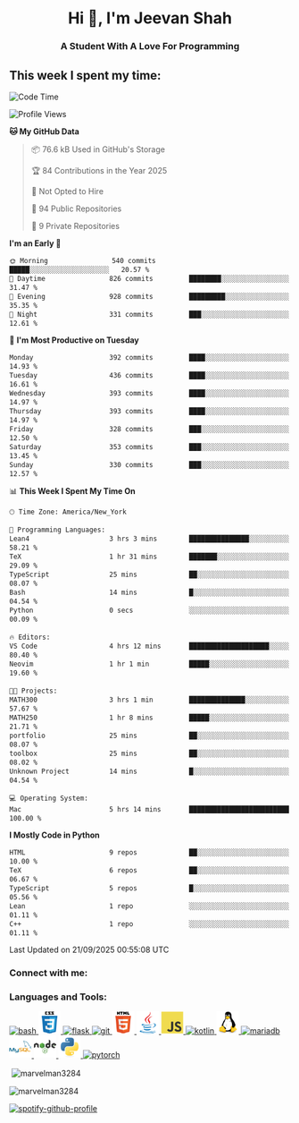<h1 align="center">Hi 👋, I'm Jeevan Shah</h1>
<h3 align="center">A Student With A Love For Programming</h3>

## This week I spent my time:

<!--START_SECTION:waka-->
![Code Time](http://img.shields.io/badge/Code%20Time-612%20hrs%2059%20mins-blue)

![Profile Views](http://img.shields.io/badge/Profile%20Views-0-blue)

**🐱 My GitHub Data** 

> 📦 76.6 kB Used in GitHub's Storage 
 > 
> 🏆 84 Contributions in the Year 2025
 > 
> 🚫 Not Opted to Hire
 > 
> 📜 94 Public Repositories 
 > 
> 🔑 9 Private Repositories 
 > 
**I'm an Early 🐤** 

```text
🌞 Morning                540 commits         █████░░░░░░░░░░░░░░░░░░░░   20.57 % 
🌆 Daytime                826 commits         ████████░░░░░░░░░░░░░░░░░   31.47 % 
🌃 Evening                928 commits         █████████░░░░░░░░░░░░░░░░   35.35 % 
🌙 Night                  331 commits         ███░░░░░░░░░░░░░░░░░░░░░░   12.61 % 
```
📅 **I'm Most Productive on Tuesday** 

```text
Monday                   392 commits         ████░░░░░░░░░░░░░░░░░░░░░   14.93 % 
Tuesday                  436 commits         ████░░░░░░░░░░░░░░░░░░░░░   16.61 % 
Wednesday                393 commits         ████░░░░░░░░░░░░░░░░░░░░░   14.97 % 
Thursday                 393 commits         ████░░░░░░░░░░░░░░░░░░░░░   14.97 % 
Friday                   328 commits         ███░░░░░░░░░░░░░░░░░░░░░░   12.50 % 
Saturday                 353 commits         ███░░░░░░░░░░░░░░░░░░░░░░   13.45 % 
Sunday                   330 commits         ███░░░░░░░░░░░░░░░░░░░░░░   12.57 % 
```


📊 **This Week I Spent My Time On** 

```text
🕑︎ Time Zone: America/New_York

💬 Programming Languages: 
Lean4                    3 hrs 3 mins        ███████████████░░░░░░░░░░   58.21 % 
TeX                      1 hr 31 mins        ███████░░░░░░░░░░░░░░░░░░   29.09 % 
TypeScript               25 mins             ██░░░░░░░░░░░░░░░░░░░░░░░   08.07 % 
Bash                     14 mins             █░░░░░░░░░░░░░░░░░░░░░░░░   04.54 % 
Python                   0 secs              ░░░░░░░░░░░░░░░░░░░░░░░░░   00.09 % 

🔥 Editors: 
VS Code                  4 hrs 12 mins       ████████████████████░░░░░   80.40 % 
Neovim                   1 hr 1 min          █████░░░░░░░░░░░░░░░░░░░░   19.60 % 

🐱‍💻 Projects: 
MATH300                  3 hrs 1 min         ██████████████░░░░░░░░░░░   57.67 % 
MATH250                  1 hr 8 mins         █████░░░░░░░░░░░░░░░░░░░░   21.71 % 
portfolio                25 mins             ██░░░░░░░░░░░░░░░░░░░░░░░   08.07 % 
toolbox                  25 mins             ██░░░░░░░░░░░░░░░░░░░░░░░   08.02 % 
Unknown Project          14 mins             █░░░░░░░░░░░░░░░░░░░░░░░░   04.54 % 

💻 Operating System: 
Mac                      5 hrs 14 mins       █████████████████████████   100.00 % 
```

**I Mostly Code in Python** 

```text
HTML                     9 repos             ██░░░░░░░░░░░░░░░░░░░░░░░   10.00 % 
TeX                      6 repos             ██░░░░░░░░░░░░░░░░░░░░░░░   06.67 % 
TypeScript               5 repos             █░░░░░░░░░░░░░░░░░░░░░░░░   05.56 % 
Lean                     1 repo              ░░░░░░░░░░░░░░░░░░░░░░░░░   01.11 % 
C++                      1 repo              ░░░░░░░░░░░░░░░░░░░░░░░░░   01.11 % 
```




 Last Updated on 21/09/2025 00:55:08 UTC
<!--END_SECTION:waka-->

<h3 align="left">Connect with me:</h3>
<p align="left">

</p>

<h3 align="left">Languages and Tools:</h3>
<p align="left"> <a href="https://www.gnu.org/software/bash/" target="_blank"> <img src="https://www.vectorlogo.zone/logos/gnu_bash/gnu_bash-icon.svg" alt="bash" width="40" height="40"/> </a> <a href="https://www.w3schools.com/css/" target="_blank"> <img src="https://raw.githubusercontent.com/devicons/devicon/master/icons/css3/css3-original-wordmark.svg" alt="css3" width="40" height="40"/> </a> <a href="https://flask.palletsprojects.com/" target="_blank"> <img src="https://www.vectorlogo.zone/logos/pocoo_flask/pocoo_flask-icon.svg" alt="flask" width="40" height="40"/> </a> <a href="https://git-scm.com/" target="_blank"> <img src="https://www.vectorlogo.zone/logos/git-scm/git-scm-icon.svg" alt="git" width="40" height="40"/> </a> <a href="https://www.w3.org/html/" target="_blank"> <img src="https://raw.githubusercontent.com/devicons/devicon/master/icons/html5/html5-original-wordmark.svg" alt="html5" width="40" height="40"/> </a> <a href="https://www.java.com" target="_blank"> <img src="https://raw.githubusercontent.com/devicons/devicon/master/icons/java/java-original.svg" alt="java" width="40" height="40"/> </a> <a href="https://developer.mozilla.org/en-US/docs/Web/JavaScript" target="_blank"> <img src="https://raw.githubusercontent.com/devicons/devicon/master/icons/javascript/javascript-original.svg" alt="javascript" width="40" height="40"/> </a> <a href="https://kotlinlang.org" target="_blank"> <img src="https://www.vectorlogo.zone/logos/kotlinlang/kotlinlang-icon.svg" alt="kotlin" width="40" height="40"/> </a> <a href="https://www.linux.org/" target="_blank"> <img src="https://raw.githubusercontent.com/devicons/devicon/master/icons/linux/linux-original.svg" alt="linux" width="40" height="40"/> </a> <a href="https://mariadb.org/" target="_blank"> <img src="https://www.vectorlogo.zone/logos/mariadb/mariadb-icon.svg" alt="mariadb" width="40" height="40"/> </a> <a href="https://www.mysql.com/" target="_blank"> <img src="https://raw.githubusercontent.com/devicons/devicon/master/icons/mysql/mysql-original-wordmark.svg" alt="mysql" width="40" height="40"/> </a> <a href="https://nodejs.org" target="_blank"> <img src="https://raw.githubusercontent.com/devicons/devicon/master/icons/nodejs/nodejs-original-wordmark.svg" alt="nodejs" width="40" height="40"/> </a> <a href="https://www.python.org" target="_blank"> <img src="https://raw.githubusercontent.com/devicons/devicon/master/icons/python/python-original.svg" alt="python" width="40" height="40"/> </a> <a href="https://pytorch.org/" target="_blank"> <img src="https://www.vectorlogo.zone/logos/pytorch/pytorch-icon.svg" alt="pytorch" width="40" height="40"/> </a> </p>


<p>&nbsp;<img align="center" src="https://github-readme-stats.vercel.app/api?username=marvelman3284&show_icons=true&locale=en&theme=blue-green" alt="marvelman3284" /></p>

<p><img align="center" src="https://github-readme-streak-stats.herokuapp.com/?user=marvelman3284&theme=blue-green" alt="marvelman3284" /></p>


[![spotify-github-profile](https://spotify-github-profile.vercel.app/api/view?uid=lp0lvf5zzesrwq2hdzmfnkjsq&cover_image=true&theme=default)](https://github.com/kittinan/spotify-github-profile)
